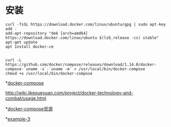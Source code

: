 # 安装
    curl -fsSL https://download.docker.com/linux/ubuntu/gpg | sudo apt-key add -
    add-apt-repository "deb [arch=amd64] https://download.docker.com/linux/ubuntu $(lsb_release -cs) stable"
    apt-get update
    apt install docker-ce
    
    
    curl -L https://github.com/docker/compose/releases/download/1.14.0/docker-compose-`uname -s`-`uname -m` > /usr/local/bin/docker-compose
    chmod +x /usr/local/bin/docker-compose

*[docker-compose](https://linux.cn/article-8746-1.html)

http://wiki.jikexueyuan.com/project/docker-technology-and-combat/usage.html

*[docker-compose资源](https://github.com/yeasy/docker-compose-files)

*[example-3](http://blog.csdn.net/yl_1314/article/details/53761049)

